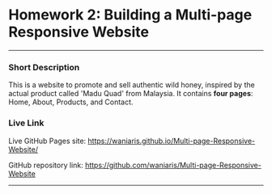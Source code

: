 # Homework 2: Building a Multi-page Responsive Website

---

### **Short Description**

This is a website to promote and sell authentic wild honey, inspired by the actual product called 'Madu Quad' from Malaysia. It contains **four pages**: Home, About, Products, and Contact.

### **Live Link**

Live GitHub Pages site:
https://waniaris.github.io/Multi-page-Responsive-Website/

GitHub repository link:
https://github.com/waniaris/Multi-page-Responsive-Website

---